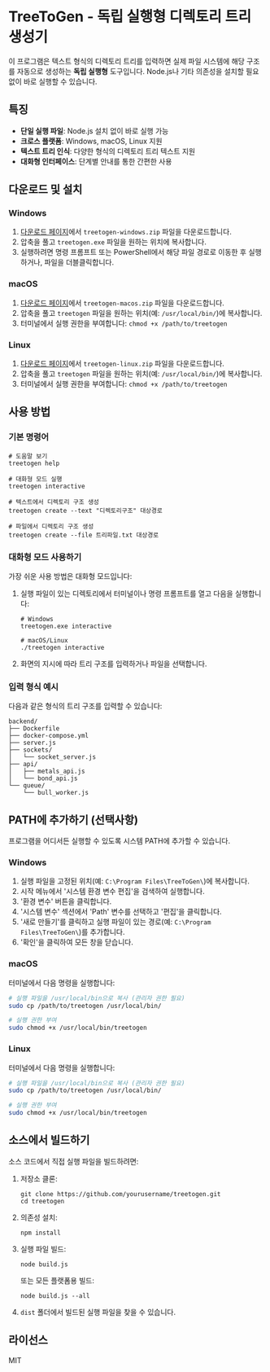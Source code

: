 # TreeToGen - 독립 실행형 디렉토리 트리 생성기

이 프로그램은 텍스트 형식의 디렉토리 트리를 입력하면 실제 파일 시스템에 해당 구조를 자동으로 생성하는 **독립 실행형** 도구입니다. Node.js나 기타 의존성을 설치할 필요 없이 바로 실행할 수 있습니다.

## 특징

- **단일 실행 파일**: Node.js 설치 없이 바로 실행 가능
- **크로스 플랫폼**: Windows, macOS, Linux 지원
- **텍스트 트리 인식**: 다양한 형식의 디렉토리 트리 텍스트 지원
- **대화형 인터페이스**: 단계별 안내를 통한 간편한 사용

## 다운로드 및 설치

### Windows

1. [다운로드 페이지](https://github.com/yourusername/treetogen/releases)에서 `treetogen-windows.zip` 파일을 다운로드합니다.
2. 압축을 풀고 `treetogen.exe` 파일을 원하는 위치에 복사합니다.
3. 실행하려면 명령 프롬프트 또는 PowerShell에서 해당 파일 경로로 이동한 후 실행하거나, 파일을 더블클릭합니다.

### macOS

1. [다운로드 페이지](https://github.com/yourusername/treetogen/releases)에서 `treetogen-macos.zip` 파일을 다운로드합니다.
2. 압축을 풀고 `treetogen` 파일을 원하는 위치(예: `/usr/local/bin/`)에 복사합니다.
3. 터미널에서 실행 권한을 부여합니다: `chmod +x /path/to/treetogen`

### Linux

1. [다운로드 페이지](https://github.com/yourusername/treetogen/releases)에서 `treetogen-linux.zip` 파일을 다운로드합니다.
2. 압축을 풀고 `treetogen` 파일을 원하는 위치(예: `/usr/local/bin/`)에 복사합니다.
3. 터미널에서 실행 권한을 부여합니다: `chmod +x /path/to/treetogen`

## 사용 방법

### 기본 명령어

```
# 도움말 보기
treetogen help

# 대화형 모드 실행
treetogen interactive

# 텍스트에서 디렉토리 구조 생성
treetogen create --text "디렉토리구조" 대상경로

# 파일에서 디렉토리 구조 생성
treetogen create --file 트리파일.txt 대상경로
```

### 대화형 모드 사용하기

가장 쉬운 사용 방법은 대화형 모드입니다:

1. 실행 파일이 있는 디렉토리에서 터미널이나 명령 프롬프트를 열고 다음을 실행합니다:
   ```
   # Windows
   treetogen.exe interactive
   
   # macOS/Linux
   ./treetogen interactive
   ```

2. 화면의 지시에 따라 트리 구조를 입력하거나 파일을 선택합니다.

### 입력 형식 예시

다음과 같은 형식의 트리 구조를 입력할 수 있습니다:

```
backend/
├── Dockerfile
├── docker-compose.yml
├── server.js
├── sockets/
│   └── socket_server.js
├── api/
│   ├── metals_api.js
│   └── bond_api.js
└── queue/
    └── bull_worker.js
```

## PATH에 추가하기 (선택사항)

프로그램을 어디서든 실행할 수 있도록 시스템 PATH에 추가할 수 있습니다.

### Windows

1. 실행 파일을 고정된 위치(예: `C:\Program Files\TreeToGen\`)에 복사합니다.
2. 시작 메뉴에서 '시스템 환경 변수 편집'을 검색하여 실행합니다.
3. '환경 변수' 버튼을 클릭합니다.
4. '시스템 변수' 섹션에서 'Path' 변수를 선택하고 '편집'을 클릭합니다.
5. '새로 만들기'를 클릭하고 실행 파일이 있는 경로(예: `C:\Program Files\TreeToGen\`)를 추가합니다.
6. '확인'을 클릭하여 모든 창을 닫습니다.

### macOS

터미널에서 다음 명령을 실행합니다:

```bash
# 실행 파일을 /usr/local/bin으로 복사 (관리자 권한 필요)
sudo cp /path/to/treetogen /usr/local/bin/

# 실행 권한 부여
sudo chmod +x /usr/local/bin/treetogen
```

### Linux

터미널에서 다음 명령을 실행합니다:

```bash
# 실행 파일을 /usr/local/bin으로 복사 (관리자 권한 필요)
sudo cp /path/to/treetogen /usr/local/bin/

# 실행 권한 부여
sudo chmod +x /usr/local/bin/treetogen
```

## 소스에서 빌드하기

소스 코드에서 직접 실행 파일을 빌드하려면:

1. 저장소 클론:
   ```
   git clone https://github.com/yourusername/treetogen.git
   cd treetogen
   ```

2. 의존성 설치:
   ```
   npm install
   ```

3. 실행 파일 빌드:
   ```
   node build.js
   ```

   또는 모든 플랫폼용 빌드:
   ```
   node build.js --all
   ```

4. `dist` 폴더에서 빌드된 실행 파일을 찾을 수 있습니다.

## 라이선스

MIT